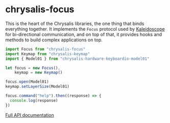 chrysalis-focus
===============

This is the heart of the Chrysalis libraries, the one thing that binds
everything together. It implements the `Focus` protocol used by
[Kaleidoscope][k:focus] for bi-directional communication, and on top of that, it
provides hooks and methods to build complex applications on top.

 [k:focus]: https://github.com/keyboardio/Kaleidoscope-Focus

```js
import Focus from "chrysalis-focus"
import Keymap from "chrysalis-keymap"
import { Model01 } from "chrysalis-hardware-keyboardio-model01"

let focus = new Focus(),
    keymap = new Keymap()

focus.open(Model01)
keymap.setLayerSize(Model01)

focus.command("help").then((response) => {
  console.log(response)
})
```

[Full API documentation][api-docs]

 [api-docs]: https://lepidopterarium.github.io/chrysalis-focus/
